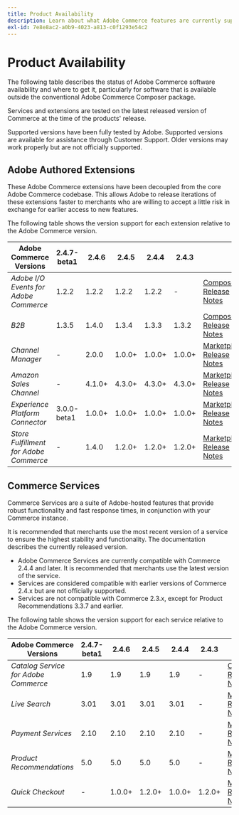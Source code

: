 ```yaml
---
title: Product Availability
description: Learn about what Adobe Commerce features are currently supported and check their compatibility with specific Adobe Commerce releases.
exl-id: 7e8e8ac2-a0b9-4023-a813-c0f1293e54c2
---
```

# Product Availability

The following table describes the status of Adobe Commerce software availability and where to get it, particularly for software that is available outside the conventional Adobe Commerce Composer package.

Services and extensions are tested on the latest released version of Commerce at the time of the products' release.

Supported versions have been fully tested by Adobe. Supported versions are available for assistance through Customer Support. Older versions may work properly but are not officially supported.

## Adobe Authored Extensions

These Adobe Commerce extensions have been decoupled from the core Adobe Commerce codebase. This allows Adobe to release iterations of these extensions faster to merchants who are willing to accept a little risk in exchange for earlier access to new features.

The following table shows the version support for each extension relative to the Adobe Commerce version.

|**Adobe Commerce Versions** | 2.4.7-beta1| 2.4.6 | 2.4.5 | 2.4.4 | 2.4.3 | |
|-|-|-|-|-|-|-|
| _Adobe I/O Events for Adobe Commerce_ |1.2.2 |1.2.2 |1.2.2|1.2.2|-| [Composer](https://developer.adobe.com/commerce/events/get-started/installation/) <br/>[Release Notes](https://developer.adobe.com/commerce/events/get-started/release-notes/) |
| _B2B_ |1.3.5 |1.4.0 |1.3.4|1.3.3|1.3.2|[Composer](https://experienceleague.adobe.com/docs/commerce-admin/b2b/install.html) [Release Notes](https://experienceleague.adobe.com/docs/commerce-admin/b2b/release-notes.html) |
| _Channel Manager_ |- | 2.0.0|1.0.0+|1.0.0+|1.0.0+| [Marketplace](https://commercemarketplace.adobe.com/magento-channel-manager.html)<br/> [Release Notes](https://experienceleague.adobe.com/docs/commerce-channels/channel-manager/release-notes.html) |
| _Amazon Sales Channel_  |-|4.1.0+|4.3.0+|4.3.0+|4.3.0+| [Marketplace](https://commercemarketplace.adobe.com/magento-module-amazon.html)<br/> [Release Notes](https://experienceleague.adobe.com/docs/commerce-channels/amazon/release-notes.html) |
| _Experience Platform Connector_  |3.0.0-beta1 |1.0.0+|1.0.0+|1.0.0+|1.0.0+| [Marketplace](https://commercemarketplace.adobe.com/magento-experience-platform-connector.html)<br/>[Release Notes](https://experienceleague.adobe.com/docs/commerce-merchant-services/experience-platform-connector/release-notes.html) |
| _Store Fulfillment for Adobe Commerce_ |-|1.4.0| 1.2.0+|1.2.0+|1.2.0+| [Marketplace](https://commercemarketplace.adobe.com/store-fulfillment-magento-walmart.html)<br/> [Release Notes](https://experienceleague.adobe.com/docs/commerce-merchant-services/store-fulfillment/release-notes.html) |

## Commerce Services

Commerce Services are a suite of Adobe-hosted features that provide robust functionality and fast response times, in conjunction with your Commerce instance.

It is recommended that merchants use the most recent version of a service to ensure the highest stability and functionality. The documentation describes the currently released version.

* Adobe Commerce Services are currently compatible with Commerce 2.4.4 and later. It is recommended that merchants use the latest version of the service.
* Services are considered compatible with earlier versions of Commerce 2.4.x but are not officially supported.
* Services are not compatible with Commerce 2.3.x, except for Product Recommendations 3.3.7 and earlier.

The following table shows the version support for each service relative to the Adobe Commerce version.

|  **Adobe Commerce Versions** | 2.4.7-beta1| 2.4.6 | 2.4.5 | 2.4.4 | 2.4.3 | |
|-|-|-|-|-|-|-|
| _Catalog Service for Adobe Commerce_  | 1.9 | 1.9  | 1.9 | 1.9 |-|[Overview](https://experienceleague.adobe.com/docs/commerce-merchant-services/catalog-service/guide-overview.html)<br/> [Release Notes](https://experienceleague.adobe.com/docs/commerce-merchant-services/catalog-service/release-notes.html)|
| _Live Search_  | 3.01 | 3.01 | 3.01 | 3.01 |-| [Marketplace](https://commercemarketplace.adobe.com/magento-live-search.html)<br/>[Release Notes](https://experienceleague.adobe.com/docs/commerce-merchant-services/live-search/release-notes.html)|
| _Payment Services_ | 2.10 | 2.10 | 2.10 | 2.10 |-|[Marketplace](https://commercemarketplace.adobe.com/magento-payment-services.html)<br/> [Release Notes](https://commercemarketplace.adobe.com/magento-payment-services.html) |
| _Product Recommendations_  | 5.0 | 5.0 | 5.0 | 5.0 |-|[Marketplace](https://commercemarketplace.adobe.com/magento-product-recommendations.html)<br/> [Release Notes](https://experienceleague.adobe.com/docs/commerce-merchant-services/product-recommendations/release-notes.html)|
| _Quick Checkout_  | - | 1.0.0+ | 1.2.0+ | 1.0.0+ |1.2.0+|[Marketplace](https://commercemarketplace.adobe.com/magento-quick-checkout.html)<br/> [Release Notes](https://experienceleague.adobe.com/docs/commerce-merchant-services/product-recommendations/release-notes.html)|
